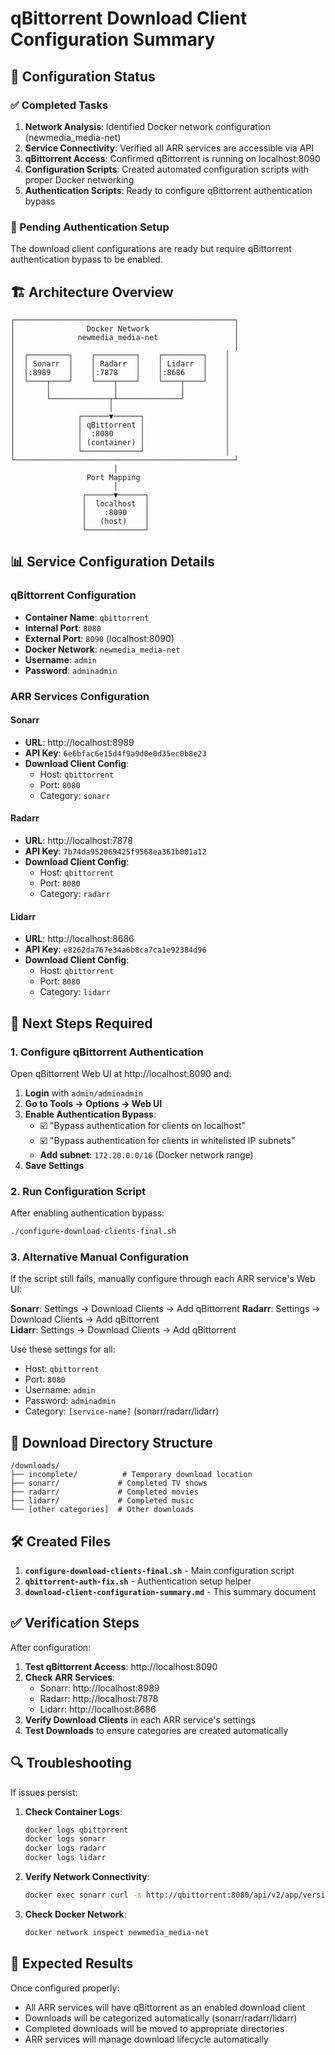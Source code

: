 # qBittorrent Download Client Configuration Summary

## 🎯 Configuration Status

### ✅ Completed Tasks
1. **Network Analysis**: Identified Docker network configuration (newmedia_media-net)
2. **Service Connectivity**: Verified all ARR services are accessible via API
3. **qBittorrent Access**: Confirmed qBittorrent is running on localhost:8090
4. **Configuration Scripts**: Created automated configuration scripts with proper Docker networking
5. **Authentication Scripts**: Ready to configure qBittorrent authentication bypass

### 🔄 Pending Authentication Setup
The download client configurations are ready but require qBittorrent authentication bypass to be enabled.

## 🏗️ Architecture Overview

```
┌─────────────────────────────────────────────────┐
│                Docker Network                   │
│              newmedia_media-net                 │
│                                                 │
│  ┌─────────┐    ┌─────────┐    ┌─────────┐    │
│  │ Sonarr  │    │ Radarr  │    │ Lidarr  │    │
│  │:8989    │    │:7878    │    │:8686    │    │
│  └────┬────┘    └────┬────┘    └────┬────┘    │
│       │              │              │         │
│       └─────────────┬┴──────────────┘         │
│                     │                         │
│              ┌──────▼──────┐                  │
│              │ qBittorrent │                  │
│              │  :8080      │                  │
│              │ (container) │                  │
│              └─────────────┘                  │
└─────────────────────────────────────────────────┘
                       │
                 Port Mapping
                       │
                ┌──────▼──────┐
                │  localhost  │
                │    :8090    │
                │   (host)    │
                └─────────────┘
```

## 📊 Service Configuration Details

### qBittorrent Configuration
- **Container Name**: `qbittorrent`
- **Internal Port**: `8080`
- **External Port**: `8090` (localhost:8090)
- **Docker Network**: `newmedia_media-net`
- **Username**: `admin`
- **Password**: `adminadmin`

### ARR Services Configuration

#### Sonarr
- **URL**: http://localhost:8989
- **API Key**: `6e6bfac6e15d4f9a9d0e0d35ec0b8e23`
- **Download Client Config**:
  - Host: `qbittorrent`
  - Port: `8080`
  - Category: `sonarr`

#### Radarr  
- **URL**: http://localhost:7878
- **API Key**: `7b74da952069425f9568ea361b001a12`
- **Download Client Config**:
  - Host: `qbittorrent`
  - Port: `8080`
  - Category: `radarr`

#### Lidarr
- **URL**: http://localhost:8686
- **API Key**: `e8262da767e34a6b8ca7ca1e92384d96`
- **Download Client Config**:
  - Host: `qbittorrent`
  - Port: `8080`
  - Category: `lidarr`

## 🔧 Next Steps Required

### 1. Configure qBittorrent Authentication
Open qBittorrent Web UI at http://localhost:8090 and:

1. **Login** with `admin/adminadmin`
2. **Go to Tools → Options → Web UI**
3. **Enable Authentication Bypass**:
   - ☑️ "Bypass authentication for clients on localhost"
   - ☑️ "Bypass authentication for clients in whitelisted IP subnets"
   - **Add subnet**: `172.20.0.0/16` (Docker network range)
4. **Save Settings**

### 2. Run Configuration Script
After enabling authentication bypass:
```bash
./configure-download-clients-final.sh
```

### 3. Alternative Manual Configuration
If the script still fails, manually configure through each ARR service's Web UI:

**Sonarr**: Settings → Download Clients → Add qBittorrent
**Radarr**: Settings → Download Clients → Add qBittorrent  
**Lidarr**: Settings → Download Clients → Add qBittorrent

Use these settings for all:
- Host: `qbittorrent`
- Port: `8080`
- Username: `admin`
- Password: `adminadmin`
- Category: `[service-name]` (sonarr/radarr/lidarr)

## 📁 Download Directory Structure

```
/downloads/
├── incomplete/          # Temporary download location
├── sonarr/             # Completed TV shows
├── radarr/             # Completed movies  
├── lidarr/             # Completed music
└── [other categories]  # Other downloads
```

## 🛠️ Created Files

1. **`configure-download-clients-final.sh`** - Main configuration script
2. **`qbittorrent-auth-fix.sh`** - Authentication setup helper
3. **`download-client-configuration-summary.md`** - This summary document

## ✅ Verification Steps

After configuration:

1. **Test qBittorrent Access**: http://localhost:8090
2. **Check ARR Services**: 
   - Sonarr: http://localhost:8989
   - Radarr: http://localhost:7878  
   - Lidarr: http://localhost:8686
3. **Verify Download Clients** in each ARR service's settings
4. **Test Downloads** to ensure categories are created automatically

## 🔍 Troubleshooting

If issues persist:

1. **Check Container Logs**:
   ```bash
   docker logs qbittorrent
   docker logs sonarr
   docker logs radarr
   docker logs lidarr
   ```

2. **Verify Network Connectivity**:
   ```bash
   docker exec sonarr curl -s http://qbittorrent:8080/api/v2/app/version
   ```

3. **Check Docker Network**:
   ```bash
   docker network inspect newmedia_media-net
   ```

## 🎉 Expected Results

Once configured properly:
- All ARR services will have qBittorrent as an enabled download client
- Downloads will be categorized automatically (sonarr/radarr/lidarr)
- Completed downloads will be moved to appropriate directories
- ARR services will manage download lifecycle automatically